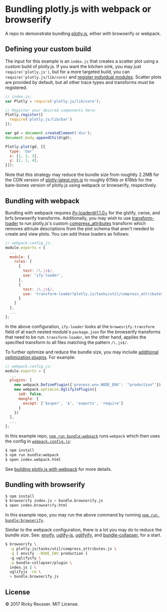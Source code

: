 # Bundling plotly.js with webpack or browserify

A repo to demonstrate bundling [plotly.js](https://github.com/plotly/plotly.js), either with browserify or webpack.

## Defining your custom build

The input for this example is an `index.js` that creates a scatter plot using a custom build of plotly.js. If you want the kitchen sink, you may just `require('plotly.js')`, but for a more targeted build, you can `require('plotly.js/lib/core)` and [register individual modules](https://github.com/plotly/plotly.js/blob/master/lib/index.js). Scatter plots are provided by default, but all other trace types and transforms must be registered.

```javascript
// index.js:
var Plotly = require('plotly.js/lib/core');

// Register your desired components here:
Plotly.register([
  require('plotly.js/lib/bar')
]);

var gd = document.createElement('div');
document.body.appendChild(gd);

Plotly.plot(gd, [{
  type: 'bar'
  x: [1, 2, 3],
  y: [2, 1, 4],
}]);
```

Note that this strategy may reduce the bundle size from roughtly 2.2MB for the CDN version of [plotly-latest.min.js](https://cdn.plot.ly/plotly-latest.min.js) to roughly 615kb or 618kb for the bare-bones version of plotly.js using webpack or browserify, respectively.

## Bundling with webpack

Bundling with webpack requires [ify-loader@1.1.0+](https://github.com/browserify/ify-loader) for the glslify, cwise, and brfs browserify transforms. Additionally, you may wish to use [transform-loader](https://github.com/webpack-contrib/transform-loader) to run plotly.js's custom [compress\_attributes](https://github.com/plotly/plotly.js/blob/master/tasks/util/compress_attributes.js) transform which removes attriute descriptions from the plot schema that aren't needed to create and view plots. You can add these loaders as follows:

```js
// webpack.config.js:
module.exports = {
  ...
  module: {
    rules: [
      {   
        test: /\.js$/,
        use: 'ify-loader',
      },  
      {   
        test: /\.js$/,
        use: 'transform-loader?plotly.js/tasks/util/compress_attributes.js',
      }   
    ]   
  }, 
  ...
};
```

In the above configuration, `ify-loader` looks at the `browesrify.transform` field of at each nested module's `package.json` for the browserify transforms that need to be run. `transform-loader`, on the other hand, applies the specified transform to all files matching the pattern `/\.js$/`.

To further optimize and reduce the bundle size, you may include [additional optimization plugins](https://webpack.js.org/plugins/). For example:

```js
// webpack.config.js:
module.exports = {
  ...
  plugins: [
    new webpack.DefinePlugin({'process.env.NODE_ENV': '"production"'}),
    new webpack.optimize.UglifyJsPlugin({
      ie8: false,
      mangle: {
        except: ['$super', '$', 'exports', 'require']
      }
    })
  ],
  ...
};
```

In this example repo, [`npm run bundle:webpack`](https://github.com/rreusser/plotly-webpack/blob/ec0c5588438dc5a6574e666330452145d05f086b/package.json#L7) runs `webpack` which then uses the config in [`webpack.config.js`](https://github.com/rreusser/plotly-webpack/blob/master/webpack.config.js):

```bash
$ npm install
$ npm run bundle:webpack
$ open index.webpack.html
```

See [building plotly.js with webpack](https://github.com/plotly/plotly.js#building-plotlyjs-with-webpack) for more details.

## Bundling with browserify

```bash
$ npm install
$ browserify index.js > bundle.browserify.js
$ open index.browserify.html
```

In this example repo, you may run the above command by running [`npm run bundle:browserify`](https://github.com/rreusser/plotly-webpack/blob/ec0c5588438dc5a6574e666330452145d05f086b/package.json#L8).

Similar to the webpack configuration, there is a lot you may do to reduce the bundle size. See: [envify](https://github.com/hughsk/envify), [uglify-js](https://github.com/mishoo/UglifyJS2), [uglifyify](https://github.com/hughsk/uglifyify), and [bundle-collapser](https://github.com/substack/bundle-collapser), for a start.

```bash
$ browserify \
  -g plotly.js/tasks/util/compress_attributes.js \
  -g [ envify --NODE_ENV production ]
  -g uglifyify \
  -p bundle-collapser/plugin \
  index.js | \
  uglifyjs -cm \
  > bundle.browserify.js
```

## License

&copy; 2017 Ricky Reusser. MIT License.

